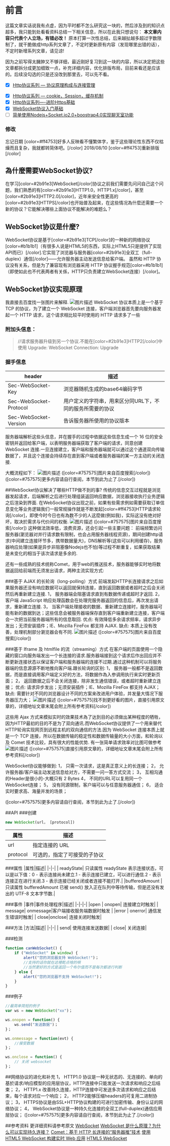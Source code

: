 # 前言
这篇文章实话说我有点虚，因为平时都不怎么研究这一块的，然后涉及到的知识点超多，我只能到处看看资料总结一下相关信息，所以在此我只想说句：
**本文章内容只代表个人立场，有错必改！**
原本打算一次性总结，后来越扯越多超过字数限制了，就干脆做成http系列文章了，不定时更新原有内容（发现哪里出错的话），不定时新增系列文章，请见谅!

因为之前写得太臃肿又不够详细，最近刚好复习到这一块的内容，所以决定把这些文章都拆分成更加细致一点，补充详细内容，优化排版布局，目前来看还是应该的。后续没勾选的只是还没改到那里去，可以先不看。
+ [x] [Http协议系列 — 协议原理构成与连接管理](https://www.qdfuns.com/article/40831/577fa2647a7eb3123c6b138c6299c640.html)
- [x] [Http协议系列 — cookie，Session，缓存机制](https://www.qdfuns.com/article/40831/8fbe235d81b5ada00b53ddde9fd848a4.html)
- [x] [Http协议系列—-进阶Https基础](https://www.qdfuns.com/article/40831/3ffb59e3d1dfc7ed44e521c2a57aeec7.html)
- [x] [WebSocket协议入门基础](https://www.qdfuns.com/article/40831/6db7957dad157aa4239ec144c0aa9c55.html)
- [ ] [简单使用Nodejs+Socket.io2.0+boostrap4.0实现聊天室功能](https://www.qdfuns.com/article/40831/18843630b0a73d009fe9ed56e70156a8.html)

### 修改
忘记日期 [color=#ff4753]好多人反映看不懂繁体字，鉴于这些理论性东西不仅枯燥而且复杂，我就都转简体吧。[/color]
2018/08/10 [color=#ff4753]重新排版[/color]


## 為什麼需要WebSocket协议?
在学习[color=#2b91e3]WebSocket[/color]协议之前我们需要先问问自己这个问题，我们熟悉的有[color=#2b91e3]HTTP1.0，HTTP1.x[/color]，甚至[color=#2b91e3]HTTP2.0[/color]，近年来安全性更高的[color=#2b91e3]HTTPS[/color]也开始普及起来，在这些情况為什麼还需要一个新的协议？它能解决哪些上面协议不能解决的难题么？



## WebSocket协议是什麼?
WebSocket协议是基于[color=#2b91e3]TCP[/color]的一种新的网络协议[color=#b1b1b1]（有很多人说是HTML5的东西，实际上HTML5只是提供了实现API而已）[/color].它实现了浏览器与服务器[color=#2b91e3]全双工（full-duplex）通信[/color]——允许服务器主动发送信息给客户端。
虽然和 HTTP 协议没有关系，但是为了兼容现有浏览器采用 HTTP 协议握手规范[color=#b1b1b1]（即使如此也不代表两者有关係，HTTP只负责建立WebSocket连接）[/color]。


## WebSocket协议实现原理
我直接去百度找一张图片来解释.
![图片描述](attimg://article/content/picture/201806/14/111655kypjhhjeylp68bq8.jpg)
WebSocket 协议本质上是一个基于 TCP 的协议，为了建立一个 WebSocket 连接，客户端浏览器首先要向服务器发起一个 HTTP 请求，这个请求相比较平时使用的 HTTP 请求多了一些

### 附加头信息：
> //请求服务器升级到另一个协议.不能在[color=#2b91e3]HTTP2[/color]中使用
Upgrade: WebSocket
Connection: Upgrade

### 握手信息
|header|描述|
|-|-|
|Sec-WebSocket-Key   | 浏览器随机生成的base64编码字节|
|Sec-WebSocket-Protocol   | 用户定义的字符串，用来区分同URL下，不同的服务所需要的协议|
|Sec-WebSocket-Version  | 告诉服务器所使用的协议版本|

服务器端解析这些头信息，并在握手的过程中依据这些信息生成一个 16 位的安全密钥并返回给客户端，以表明服务器端获取了客户端的请求，同意创建 WebSocket 连接.一旦连接建立，客户端和服务器端就可以通过这个通道双向传输数据了，并且这个连接会持续存在直到客户端或者服务器端的某一方主动的关闭连接.

大概流程如下：
![图片描述](attimg://article/content/picture/201806/14/111734lh7ycnq08e5qleqe.jpg)
([color=#757575]图片来自百度搜索[/color])
([color=#757575]更多内容请自行查阅，本节到此为止了.[/color])


##WebSocket协议解决了哪些HTTP做不到的事?
传统的信息交互过程就是浏览器发起请求，后端解析之后进行处理组装返回响应数据，浏览器接收执行业务逻辑之后渲染到界面.
在WebSocket协议出现之前，如果有些需求例如需要获取订单信息变化等业务逻辑我们一般常规操作就是不断发起[color=#ff4753]HTTP请求轮询[/color]，即使今时今日也有為数不少的人这麼做(例如我)，实际这没有绝对好坏，取决於需求与代价间的权衡.
![图片描述](attimg://article/content/picture/201806/14/112339jhbw9002998c9w8b.jpg)
([color=#757575]图片来自百度搜索[/color])
这种做法效率低，浪费资源，还会引起一些主要问题：
前端频繁访问服务器(瀏览器对并行请求数有限制，也会占用服务器线程资源)，期间创建http请求(中间建立连接环节多，携带数据量大)，DNS解析等(这些可以利用缓存)，服务器响应处理(如果是异步非阻塞像Nodejs也不怕)等过程不断重复，如果获取结果是未变化的相当于该次请求是多余的.

还有一些成熟的技术统称Comet，用于web的推送技术，服务器能够实时地将数据返回给前端而无须发出请求，两种主流实现方式:

###基于 AJAX 的长轮询（long-polling）方式
前端发起HTTP长连接请求之后如果服务器还没有响应数据可以返回就保持连接，直到返回数据或者超时之后会关闭然后再重新建立连接.
1， 服务器端会阻塞请求直到有数据传递或超时才返回.
2， 客户端 JavaScript 响应处理函数会在处理完服务器返回的信息后，再次发出请求，重新建立连接.
3， 当客户端处理接收的数据、重新建立连接时，服务器端可能有新的数据到达；这些信息会被服务器端保存直到客户端重新建立连接，客户端会一次把当前服务器端所有的信息取回.
优点: 有效降低多余请求频率，请求异步发出；无须安装插件；IE、Mozilla FireFox 都支持 AJAX.
缺点: 本质上没有改善，处理机制部分瀏览器会有不同.
![图片描述](attimg://article/content/picture/201806/14/112358qfolhx5vflh5lfjh.jpg)
([color=#757575]图片来自百度搜索[/color])

###基于 Iframe 及 htmlfile 的流（streaming）方式
在客户端的页面使用一个隐藏的窗口向服务端发出一个长连接的请求.服务器端接到这个请求后作出回应并不断更新连接状态以保证客户端和服务器端的连接不过期.通过这种机制可以将服务器端的信息源源不断地推向客户端.跟长轮询的区别:
1， 服务器一般都不是返回数据，而是直接调用客户端定义好的方法，将数据作為入参调用执行来实时更新页面；
2， 返回数据之后不会关闭连接，除非发生通信错误，或者超时重新建立连接；
优点: 请求异步发出；无须安装插件；IE、Mozilla FireFox 都支持 AJAX；
缺点: 需要针对不同的浏览器设计不同的方案来改进用户体验，并发量大情况下服务器压力大；
![图片描述](attimg://article/content/picture/201806/14/112432l4mjq4cvsssdhiiv.jpg)
([color=#757575]找不到更好看的图片，直接引用原文章的，详细地址文章末尾会附上所有参考资料[/color])

这些用 Ajax 方式来模拟实时的效果技术為了达到目的必须做出某种程度的牺牲，因为HTTP最初的目的不是为了双向通讯.而WebSocket协议提供了一个用来替代HTTP轮询实现网页到远程主机的双向通信的方法.因为 WebSocket 连接本质上就是一个 TCP 连接，所以在数据传输的稳定性和数据传输量的大小方面，和轮询以及 Comet 技术比较，具有很大的性能优势.
有一张简单请求效率对比图可做参考
![图片描述](attimg://article/content/picture/201806/14/112946f253pl2hre33h7sl.jpg)
([color=#757575]直接引用原文章的，详细地址文章末尾会附上所有参考资料[/color])

WebSocket协议能够做到:
1， 只需一次请求，这是真正意义上的长连接；
2， 允许服务器/客户端主动发送信息给对方，不需要一问一答方式交流；
3， 互相沟通的Header是很小的-大概只有 2 Bytes
4， 不同的URL可以复用同一个WebSocket连接；
5， 没有同源限制，客户端可以与任意服务器通信；
6， 适合实时要求高、海量并发的场景；

([color=#757575]更多内容请自行查阅，本节到此为止了.[/color])




##API
###创建
```javascript
new WebSocket(url， [protocol])
```
|属性|描述|
|-|-|
| url| 指定连接的 URL|
|protocol  | 可选的，指定了可接受的子协议|

###属性
|属性|描述|
|-|-|
| readyState| 只读属性 readyState 表示连接状态，可以是以下值：0 - 表示连接尚未建立.1 - 表示连接已建立，可以进行通信.2 - 表示连接正在进行关闭.3 - 表示连接已经关闭或者连接不能打开.|
|bufferedAmount | 只读属性 bufferedAmount 已被 send() 放入正在队列中等待传输，但是还没有发出的 UTF-8 文本字节数.|


###事件
|事件|事件处理程序|描述|
|-|-|-|
|open | onopen| 连接建立时触发|
| message| onmessage|客户端接收服务端数据时触发 |
|error | onerror| 通信发生错误时触发|
| close|onclose| 连接关闭时触发|

###方法
|方法|描述|
|-|-|
| send| 使用连接发送数据|
| close| 关闭连接|


###检测
```javascript
function canWebSocket() {
    if ("WebSocket" in window) {
        alert("您的浏览器支持 WebSocket!")；
        //支持的话你就在这裡乾点啥的唄
        //当然更好的方式是返回一个布尔值而不是每次都进行判断
    } else {
        alert("您的浏览器不支持 WebSocket!")；
    }
}
```

###例子
```javascript
//最简单简短的例子
var ws = new WebSocket("xx")；

ws.onopen = function() {
    ws.send("发送数据")；
}；

ws.onmessage = function(evt) {
    //接受数据
}；

ws.onclose = function() {
    // 关闭 websocket
}；
```


##网络协议的进化和补充
1， HTTP1.0 协议是一种无状态的、无连接的、单向的基於请求/响应模型的应用层协议，HTTP连接中只能发送一次请求和响应之后结束；
2， HTTP1.x 改善持久连接，HTTP连接中可发送多次请求和响应之后结束，每个请求对应一个响应；
2， HTTP2能够压缩headers的可复用二进制协议；
3， HTTPS协议是由SSL+HTTP协议构建的可进行加密传输、身份认证的网络协议；
4， WebSocket协议是一种持久化连接的全双工(full-duplex)通信应用层协议；
([color=#757575]更多内容请自行查阅，本节到此为止了.[/color])


##参考资料
更详细资料请参考原文
[WebSocket](https://baike.baidu.com/item/WebSocket/1953845?fr=aladdin)
[WebSocket 是什么原理？为什么可以实现持久连接？](https://www.zhihu.com/question/20215561)
[Comet：基于 HTTP 长连接的“服务器推”技术](https://www.ibm.com/developerworks/cn/web/wa-lo-comet/)
[使用 HTML5 WebSocket 构建实时 Web 应用](https://www.ibm.com/developerworks/cn/web/1112_huangxa_websocket/)
[HTML5 WebSocket](http://www.runoob.com/html/html5-websocket.html)
